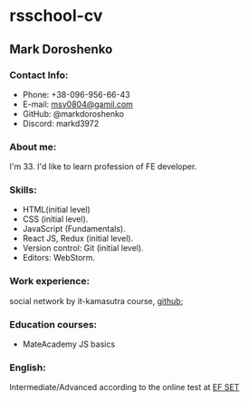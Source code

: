 # rsschool-cv
## Mark Doroshenko

### Contact Info:
- Phone: +38-096-956-66-43
- E-mail: msv0804@gamil.com
- GitHub: @markdoroshenko
- Discord: markd3972

### About me:
I'm 33. I'd like to learn profession of FE developer.
### Skills:
- HTML(initial level)
- CSS (initial level).
- JavaScript (Fundamentals).
- React JS, Redux (initial level).
- Version control: Git (initial level).
- Editors: WebStorm.

### Work experience:
social network by it-kamasutra course,
[github](https://github.com/gittedMark/Social-Network);
### Education courses:
- MateAcademy JS basics

### English:
Intermediate/Advanced according to the online test at [EF SET](https://www.efset.org/quick-check/)


